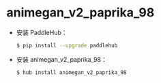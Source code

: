 # animegan_v2_paprika_98
* 安装 PaddleHub：

    ```bash
    $ pip install --upgrade paddlehub
    ```

* 安装 animegan_v2_paprika_98：

    ```bash
    $ hub install animegan_v2_paprika_98
    ```
